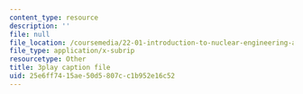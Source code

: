 ```yaml
---
content_type: resource
description: ''
file: null
file_location: /coursemedia/22-01-introduction-to-nuclear-engineering-and-ionizing-radiation-fall-2016/25e6ff7415ae50d5807cc1b952e16c52_RW2DPHAoXiQ.vtt
file_type: application/x-subrip
resourcetype: Other
title: 3play caption file
uid: 25e6ff74-15ae-50d5-807c-c1b952e16c52
---
```

